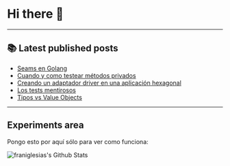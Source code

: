 # Hi there 👋

<!--
**franiglesias/franiglesias** is a ✨ _special_ ✨ repository because its `README.md` (this file) appears on your GitHub profile.

Here are some ideas to get you started:

- 🔭 I’m currently working on ...
- 🌱 I’m currently learning ...
- 👯 I’m looking to collaborate on ...
- 🤔 I’m looking for help with ...
- 💬 Ask me about ...
- 📫 How to reach me: ...
- 😄 Pronouns: ...
- ⚡ Fun fact: ...
-->


---

## 📚 Latest published posts
<!-- TB-FEED:START -->
- [Seams en Golang](https://franiglesias.github.io/seams-golang/)
- [Cuando y como testear métodos privados](https://franiglesias.github.io/test-private-methods/)
- [Creando un adaptador driver en una aplicación hexagonal](https://franiglesias.github.io/hexagonal-5/)
- [Los tests mentirosos](https://franiglesias.github.io/liar_tests/)
- [Tipos vs Value Objects](https://franiglesias.github.io/types_vs_value_objects/)
<!-- TB-FEED:END -->


---

## Experiments area

Pongo esto por aquí sólo para ver como funciona:

<img alt="franiglesias's Github Stats" src="https://github-readme-stats.vercel.app/api?username=franiglesias&show_icons=true&hide_border=true" />
